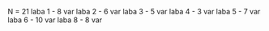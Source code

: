 N = 21 
laba 1 - 8 var 
laba 2 - 6 var 
laba 3 - 5 var 
laba 4 - 3 var 
laba 5 - 7 var 
laba 6 - 10 var 
laba 8 - 8 var
